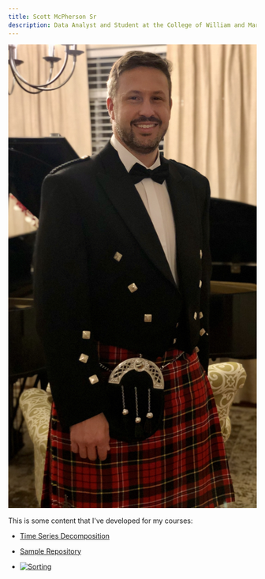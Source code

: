```yaml
---
title: Scott McPherson Sr
description: Data Analyst and Student at the College of William and Mary
---
```

![Formal Photo](/pics/Formal.JPG)

This is some content that I've developed for my courses:

 - [Time Series Decomposition](/timeseries/index.md)

 - [Sample Repository](https://github.com/swmcpherson19/sample)

 - [![Sorting](https://img.youtube.com/v1/C3VJlPly_vs/0.jpg)](http://www.y0utube.com/watch?v=C3VJlPly_vs)
